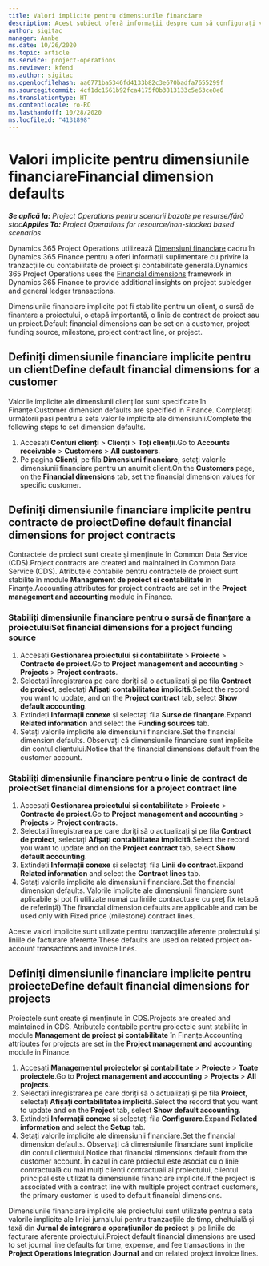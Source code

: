```yaml
---
title: Valori implicite pentru dimensiunile financiare
description: Acest subiect oferă informații despre cum să configurați valorile implicite ale dimensiunii financiare.
author: sigitac
manager: Annbe
ms.date: 10/26/2020
ms.topic: article
ms.service: project-operations
ms.reviewer: kfend
ms.author: sigitac
ms.openlocfilehash: aa6771ba5346fd4133b82c3e670badfa7655299f
ms.sourcegitcommit: 4cf1dc1561b92fca4175f0b3813133c5e63ce8e6
ms.translationtype: HT
ms.contentlocale: ro-RO
ms.lasthandoff: 10/28/2020
ms.locfileid: "4131898"
---
```

# <a name="financial-dimension-defaults"></a><span data-ttu-id="6a8f7-103">Valori implicite pentru dimensiunile financiare</span><span class="sxs-lookup"><span data-stu-id="6a8f7-103">Financial dimension defaults</span></span>

<span data-ttu-id="6a8f7-104">_**Se aplică la:** Project Operations pentru scenarii bazate pe resurse/fără stoc_</span><span class="sxs-lookup"><span data-stu-id="6a8f7-104">_**Applies To:** Project Operations for resource/non-stocked based scenarios_</span></span>

<span data-ttu-id="6a8f7-105">Dynamics 365 Project Operations utilizează [Dimensiuni financiare](https://docs.microsoft.com/dynamics365/finance/general-ledger/financial-dimensions) cadru în Dynamics 365 Finance pentru a oferi informații suplimentare cu privire la tranzacțiile cu contabilitate de proiect și contabilitate generală.</span><span class="sxs-lookup"><span data-stu-id="6a8f7-105">Dynamics 365 Project Operations uses the [Financial dimensions](https://docs.microsoft.com/dynamics365/finance/general-ledger/financial-dimensions) framework in Dynamics 365 Finance to provide additional insights on project subledger and general ledger transactions.</span></span>

<span data-ttu-id="6a8f7-106">Dimensiunile financiare implicite pot fi stabilite pentru un client, o sursă de finanțare a proiectului, o etapă importantă, o linie de contract de proiect sau un proiect.</span><span class="sxs-lookup"><span data-stu-id="6a8f7-106">Default financial dimensions can be set on a customer, project funding source, milestone, project contract line, or project.</span></span>

## <a name="define-default-financial-dimensions-for-a-customer"></a><span data-ttu-id="6a8f7-107">Definiți dimensiunile financiare implicite pentru un client</span><span class="sxs-lookup"><span data-stu-id="6a8f7-107">Define default financial dimensions for a customer</span></span>

<span data-ttu-id="6a8f7-108">Valorile implicite ale dimensiunii clienților sunt specificate în Finanțe.</span><span class="sxs-lookup"><span data-stu-id="6a8f7-108">Customer dimension defaults are specified in Finance.</span></span> <span data-ttu-id="6a8f7-109">Completați următorii pași pentru a seta valorile implicite ale dimensiunii.</span><span class="sxs-lookup"><span data-stu-id="6a8f7-109">Complete the following steps to set dimension defaults.</span></span>

1. <span data-ttu-id="6a8f7-110">Accesați **Conturi clienți** > **Clienți** > **Toți clienții**.</span><span class="sxs-lookup"><span data-stu-id="6a8f7-110">Go to **Accounts receivable** > **Customers** > **All customers**.</span></span>
2. <span data-ttu-id="6a8f7-111">Pe pagina **Clienți**, pe fila **Dimensiuni financiare**, setați valorile dimensiunii financiare pentru un anumit client.</span><span class="sxs-lookup"><span data-stu-id="6a8f7-111">On the **Customers** page, on the **Financial dimensions** tab, set the financial dimension values for specific customer.</span></span>

## <a name="define-default-financial-dimensions-for-project-contracts"></a><span data-ttu-id="6a8f7-112">Definiți dimensiunile financiare implicite pentru contracte de proiect</span><span class="sxs-lookup"><span data-stu-id="6a8f7-112">Define default financial dimensions for project contracts</span></span>

<span data-ttu-id="6a8f7-113">Contractele de proiect sunt create și menținute în Common Data Service (CDS).</span><span class="sxs-lookup"><span data-stu-id="6a8f7-113">Project contracts are created and maintained in Common Data Service (CDS).</span></span> <span data-ttu-id="6a8f7-114">Atributele contabile pentru contractele de proiect sunt stabilite în module **Management de proiect și contabilitate** în Finanțe.</span><span class="sxs-lookup"><span data-stu-id="6a8f7-114">Accounting attributes for project contracts are set in the **Project management and accounting** module in Finance.</span></span>

### <a name="set-financial-dimensions-for-a-project-funding-source"></a><span data-ttu-id="6a8f7-115">Stabiliți dimensiunile financiare pentru o sursă de finanțare a proiectului</span><span class="sxs-lookup"><span data-stu-id="6a8f7-115">Set financial dimensions for a project funding source</span></span>

1. <span data-ttu-id="6a8f7-116">Accesați **Gestionarea proiectului și contabilitate** > **Proiecte** > **Contracte de proiect**.</span><span class="sxs-lookup"><span data-stu-id="6a8f7-116">Go to **Project management and accounting** > **Projects** > **Project contracts**.</span></span>
2. <span data-ttu-id="6a8f7-117">Selectați înregistrarea pe care doriți să o actualizați și pe fila **Contract de proiect**, selectați **Afișați contabilitatea implicită**.</span><span class="sxs-lookup"><span data-stu-id="6a8f7-117">Select the record you want to update, and on the **Project contract** tab, select **Show default accounting**.</span></span>
3. <span data-ttu-id="6a8f7-118">Extindeți **Informații conexe** și selectați fila **Surse de finanțare**.</span><span class="sxs-lookup"><span data-stu-id="6a8f7-118">Expand **Related information** and select the **Funding sources** tab.</span></span>
4. <span data-ttu-id="6a8f7-119">Setați valorile implicite ale dimensiunii financiare.</span><span class="sxs-lookup"><span data-stu-id="6a8f7-119">Set the financial dimension defaults.</span></span> <span data-ttu-id="6a8f7-120">Observați că dimensiunile financiare sunt implicite din contul clientului.</span><span class="sxs-lookup"><span data-stu-id="6a8f7-120">Notice that the financial dimensions default from the customer account.</span></span>

### <a name="set-financial-dimensions-for-a-project-contract-line"></a><span data-ttu-id="6a8f7-121">Stabiliți dimensiunile financiare pentru o linie de contract de proiect</span><span class="sxs-lookup"><span data-stu-id="6a8f7-121">Set financial dimensions for a project contract line</span></span>

1. <span data-ttu-id="6a8f7-122">Accesați **Gestionarea proiectului și contabilitate** > **Proiecte** > **Contracte de proiect**.</span><span class="sxs-lookup"><span data-stu-id="6a8f7-122">Go to **Project management and accounting** > **Projects** > **Project contracts**.</span></span>
2. <span data-ttu-id="6a8f7-123">Selectați înregistrarea pe care doriți să o actualizați și pe fila **Contract de proiect**, selectați **Afișați contabilitatea implicită**.</span><span class="sxs-lookup"><span data-stu-id="6a8f7-123">Select the record you want to update and on the **Project contract** tab, select **Show default accounting**.</span></span>
3. <span data-ttu-id="6a8f7-124">Extindeți **Informații conexe** și selectați fila **Linii de contract**.</span><span class="sxs-lookup"><span data-stu-id="6a8f7-124">Expand **Related information** and select the **Contract lines** tab.</span></span>
4. <span data-ttu-id="6a8f7-125">Setați valorile implicite ale dimensiunii financiare.</span><span class="sxs-lookup"><span data-stu-id="6a8f7-125">Set the financial dimension defaults.</span></span> <span data-ttu-id="6a8f7-126">Valorile implicite ale dimensiunii financiare sunt aplicabile și pot fi utilizate numai cu liniile contractuale cu preț fix (etapă de referință).</span><span class="sxs-lookup"><span data-stu-id="6a8f7-126">The financial dimension defaults are applicable and can be used only with Fixed price (milestone) contract lines.</span></span>

<span data-ttu-id="6a8f7-127">Aceste valori implicite sunt utilizate pentru tranzacțiile aferente proiectului și liniile de facturare aferente.</span><span class="sxs-lookup"><span data-stu-id="6a8f7-127">These defaults are used on related project on-account transactions and invoice lines.</span></span>

## <a name="define-default-financial-dimensions-for-projects"></a><span data-ttu-id="6a8f7-128">Definiți dimensiunile financiare implicite pentru proiecte</span><span class="sxs-lookup"><span data-stu-id="6a8f7-128">Define default financial dimensions for projects</span></span>

<span data-ttu-id="6a8f7-129">Proiectele sunt create și menținute în CDS.</span><span class="sxs-lookup"><span data-stu-id="6a8f7-129">Projects are created and maintained in CDS.</span></span> <span data-ttu-id="6a8f7-130">Atributele contabile pentru proiectele sunt stabilite în module **Management de proiect și contabilitate** în Finanțe.</span><span class="sxs-lookup"><span data-stu-id="6a8f7-130">Accounting attributes for projects are set in the **Project management and accounting** module in Finance.</span></span>

1. <span data-ttu-id="6a8f7-131">Accesați **Managementul proiectelor și contabilitate** > **Proiecte** > **Toate proiectele**.</span><span class="sxs-lookup"><span data-stu-id="6a8f7-131">Go to **Project management and accounting** > **Projects** > **All projects**.</span></span>
2. <span data-ttu-id="6a8f7-132">Selectați înregistrarea pe care doriți să o actualizați și pe fila **Proiect**, selectați **Afișați contabilitatea implicită**.</span><span class="sxs-lookup"><span data-stu-id="6a8f7-132">Select the record that you want to update and on the **Project** tab, select **Show default accounting**.</span></span>
3. <span data-ttu-id="6a8f7-133">Extindeți **Informații conexe** și selectați fila **Configurare**.</span><span class="sxs-lookup"><span data-stu-id="6a8f7-133">Expand **Related information** and select the **Setup** tab.</span></span>
4. <span data-ttu-id="6a8f7-134">Setați valorile implicite ale dimensiunii financiare.</span><span class="sxs-lookup"><span data-stu-id="6a8f7-134">Set the financial dimension defaults.</span></span> <span data-ttu-id="6a8f7-135">Observați că dimensiunile financiare sunt implicite din contul clientului.</span><span class="sxs-lookup"><span data-stu-id="6a8f7-135">Notice that financial dimensions default from the customer account.</span></span> <span data-ttu-id="6a8f7-136">În cazul în care proiectul este asociat cu o linie contractuală cu mai mulți clienți contractuali ai proiectului, clientul principal este utilizat la dimensiunile financiare implicite.</span><span class="sxs-lookup"><span data-stu-id="6a8f7-136">If the project is associated with a contract line with multiple project contract customers, the primary customer is used to default financial dimensions.</span></span>

<span data-ttu-id="6a8f7-137">Dimensiunile financiare implicite ale proiectului sunt utilizate pentru a seta valorile implicite ale liniei jurnalului pentru tranzacțiile de timp, cheltuială și taxă din **Jurnal de integrare a operațiunilor de proiect** și pe liniile de facturare aferente proiectului.</span><span class="sxs-lookup"><span data-stu-id="6a8f7-137">Project default financial dimensions are used to set journal line defaults for time, expense, and fee transactions in the **Project Operations Integration Journal** and on related project invoice lines.</span></span>
